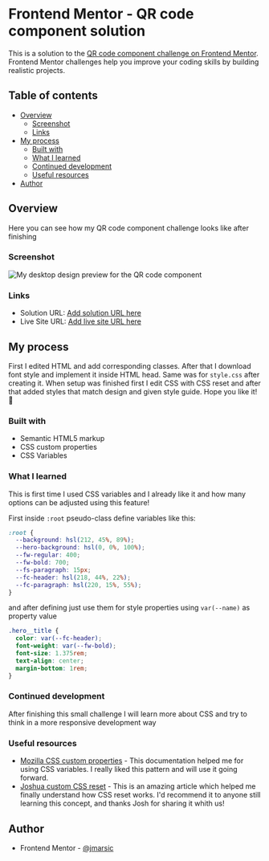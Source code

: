 # Frontend Mentor - QR code component solution

This is a solution to the [QR code component challenge on Frontend Mentor](https://www.frontendmentor.io/challenges/qr-code-component-iux_sIO_H). Frontend Mentor challenges help you improve your coding skills by building realistic projects. 

## Table of contents

- [Overview](#overview)
  - [Screenshot](#screenshot)
  - [Links](#links)
- [My process](#my-process)
  - [Built with](#built-with)
  - [What I learned](#what-i-learned)
  - [Continued development](#continued-development)
  - [Useful resources](#useful-resources)
- [Author](#author)

## Overview

Here you can see how my QR code component challenge looks like after finishing

### Screenshot

![My desktop design preview for the QR code component](./my-desktop-design.jpg)

### Links

- Solution URL: [Add solution URL here](https://your-solution-url.com)
- Live Site URL: [Add live site URL here](https://your-live-site-url.com)

## My process

First I edited HTML and add corresponding classes. After that I download font style and implement it inside HTML head. Same was for `style.css` after creating it. When setup was finished first I edit CSS with CSS reset and after that added styles that match design and given style guide. Hope you like it! 👋  

### Built with

- Semantic HTML5 markup
- CSS custom properties
- CSS Variables

### What I learned

This is first time I used CSS variables and I already like it and how many options can be adjusted using this feature!

First inside `:root` pseudo-class define variables like this:

```css
:root {
  --background: hsl(212, 45%, 89%);
  --hero-background: hsl(0, 0%, 100%);
  --fw-regular: 400;
  --fw-bold: 700;
  --fs-paragraph: 15px;
  --fc-header: hsl(218, 44%, 22%);
  --fc-paragraph: hsl(220, 15%, 55%);
}
```

and after defining just use them for style properties using `var(--name)` as property value

```css
.hero__title {
  color: var(--fc-header);
  font-weight: var(--fw-bold);
  font-size: 1.375rem;
  text-align: center;
  margin-bottom: 1rem;
}
```

### Continued development

After finishing this small challenge I will learn more about CSS and try to think in a more responsive development way

### Useful resources

- [Mozilla CSS custom properties](https://developer.mozilla.org/en-US/docs/Web/CSS/Using_CSS_custom_properties) - This documentation helped me for using CSS variables. I really liked this pattern and will use it going forward.
- [Joshua custom CSS reset](https://www.joshwcomeau.com/css/custom-css-reset/) - This is an amazing article which helped me finally understand how CSS reset works. I'd recommend it to anyone still learning this concept, and thanks Josh for sharing it whith us!

## Author

- Frontend Mentor - [@jmarsic](https://www.frontendmentor.io/profile/jmarsic)
